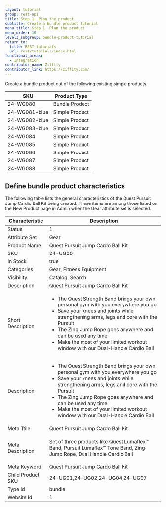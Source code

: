 ```yaml
---
layout: tutorial
group: rest-api
title: Step 1. Plan the product
subtitle: Create a bundle product tutorial
menu_title: Step 1. Plan the product
menu_order: 10
level3_subgroup: bundle-product-tutorial
return_to:
  title: REST tutorials
  url: rest/tutorials/index.html
functional_areas:
  - Integration
contributor_name: Ziffity
contributor_link: https://ziffity.com/
---
```


Create a bundle product out of the following existing simple products.

SKU | Product Type
--- | ---
24-WG080 | Bundle Product
24-WG081-blue | Simple Product
24-WG082-blue | Simple Product
24-WG083-blue | Simple Product
24-WG084|  Simple Product
24-WG085 | Simple Product
24-WG086 | Simple Product
24-WG087 | Simple Product
24-WG088 | Simple Product

## Define bundle product characteristics

The following table lists the general characteristics of the Quest Pursuit Jump Cardio Ball Kit being created. These items are among those listed on the New Product page in Admin when the Gear attribute set is selected.

Characteristic | Description
--- | ---
Status | 1
Attribute Set | Gear
Product Name | Quest Pursuit Jump Cardo Ball Kit
SKU | 24-UG00
In Stock | true
Categories | Gear, Fitness Equipment
Visibility | Catalog, Search
Description | Quest Pursuit Jump Cardo Ball Kit
Short Description | <ul><li>The Quest Strength Band brings your own personal gym with you everywhere you go</li><li>Save your knees and joints while strengthening arms, legs and core with the Pursuit</li><li>The Zing Jump Rope goes anywhere and can be used any time</li><li>Make the most of your limited workout window with our Dual-Handle Cardio Ball</li></ul>
Description | <ul><li>The Quest Strength Band brings your own personal gym with you everywhere you go</li><li>Save your knees and joints while strengthening arms, legs and core with the Pursuit</li><li>The Zing Jump Rope goes anywhere and can be used any time</li><li>Make the most of your limited workout window with our Dual-Handle Cardio Ball</li></ul>
Meta Ttile | Quest Pursuit Jump Cardo Ball Kit
Meta Description | <p>Set of three products like Quest Lumaflex™ Band, Pursuit Lumaflex™ Tone Band, Zing Jump Rope, Dual Handle Cardio Ball</p>
Meta Keyword | Quest Pursuit Jump Cardo Ball Kit
Child Product SKU | 24-UG01,24-UG02,24-UG04,24-UG07
Type Id | bundle
Website Id | 1
